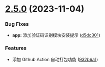 # [2.5.0](https://github.com/ocsjs/ocs-desktop/compare/2.4.7...2.5.0) (2023-11-04)

### Bug Fixes

- **app:** 添加验证码识别模块安装提示 ([d5dc301](https://github.com/ocsjs/ocs-desktop/commit/d5dc301b777b54bdd4d03feab2629ae7a7deea4b))

### Features

- 添加 Github Action 自动打包功能 ([932b6a1](https://github.com/ocsjs/ocs-desktop/commit/932b6a1b19c64c64b8affed09e862c0d01c22ed8))
